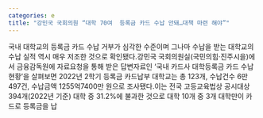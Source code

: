 ```yaml
---
categories: e
title: "강민국 국회의원 “대학 70여  등록금 카드 수납 안돼…대책 마련 해야”"
---
```

국내 대학교의 등록금 카드 수납 거부가 심각한 수준이며 그나마 수납을 받는 대학교의 수납 실적 역시 매우 저조한 것으로 확인됐다.강민국 국회의원실(국민의힘·진주시을)에서 금융감독원에 자료요청을 통해 받은 답변자료인 ‘국내 카드사 대학등록금 카드 수납 현황’을 살펴보면 2022년 2학기 등록금 카드납부 대학교는 총 123개, 수납건수 6만497건, 수납금액 1255억7400만 원으로 조사됐다.이는 전국 고등교육법상 공시대상 394개(2022년 기준) 대학 중 31.2%에 불과한 것으로 대학 10개 중 3개 대학만이 카드로 등록금을 납